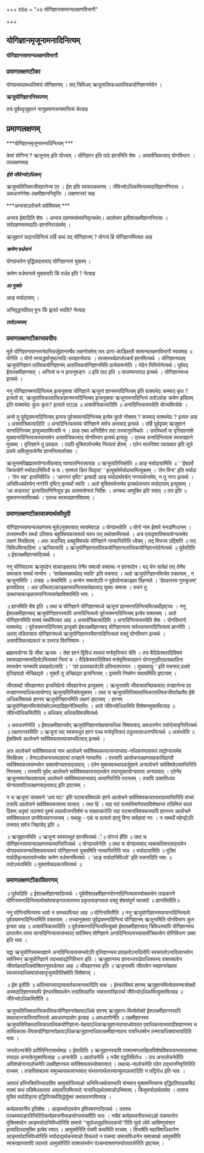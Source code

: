 +++
title = "०४ योगिज्ञानसामान्यलक्षणविभागौ"

+++


## योगिज्ञानमृजूनामनादिनित्यम्

**योगिज्ञानसामान्यलक्षणविभागौ** 

### **प्रमाणलक्षणटीका**

योगप्रभावलब्धातिशयं योगिज्ञानम् । तत् त्रिविधम् ऋजुतात्विकअतात्विकयोगिज्ञानभेदेन ।

**ऋजुयोगिज्ञाननिरूपणम्** 

तत्र पूर्ववदृजुज्ञानं नानुप्रमाणजन्यमनित्यं चेत्याह

## प्रमाणलक्षणम्

***योगिज्ञानमृजूनामनादिनित्यम् ***

केषां योगिनां ? ऋजूनाम् इति योज्यम् । योगिज्ञान इति पाठे ज्ञानमिति शेषः । असार्वत्रिकत्वाद् योगविभागः । तल्लक्षणमाह

***ईशे जीवेभ्योऽधिकम्***

ऋजुव्यतिरिक्तजीवज्ञानेभ्य एव । ईश इति स्वरूपकथनम् । जीवेभ्योऽधिकमित्यस्मदादिज्ञाननिरासः । अवधारणेनेश-लक्ष्मीज्ञाननिवृत्तिः । लक्षणान्तरं चाह

***अन्यत्राऽलोचने सर्वविषयम् ***

अन्यत्र ईशादिति शेषः । अन्यत्र ग्रहणमसंभवनिवृत्यर्थम्। आलोचन इतीशलक्ष्मीज्ञाननिरासः । सर्वग्रहणमस्मदादि-ज्ञाननिरासार्थम् ।

ऋजुज्ञानं यद्यनादिनित्यं तर्हि कथं तद् योगिज्ञानम् ? योगजं हि योगिज्ञानमित्यत आह

***क्रमेण वर्धमानं***

योगप्रभावेन वृद्धिसद्भावाद् योगिज्ञानत्वं युक्तम् ।

क्रमेण वर्धमानत्वे मुक्तावपि किं वर्धत इति ? नेत्याह

***आ मुक्तेः***

आङ् मर्यादायाम् ।

अभिवृद्धनदीवत् पुनः किं ह्वासो भवति? नेत्याह

***ततोऽव्ययम्***

### **प्रमाणलक्षणटीकाभावदीपः**

मूले योगिज्ञानावान्तरभेदभिन्नर्जुज्ञानस्यैव लक्षणोक्तेस् ततः प्रागा-काङ्क्षितौ सामान्यलक्षणविभागौ स्वयमाह ॥ योगेति ॥ योगो भगवद्धर्मानुष्ठानादि-रूपज्ञानोपायः । तत्सामर्थ्यप्राप्तोत्कर्षं ज्ञानमित्यर्थः । योगिज्ञानपदम् ऋजुयोगिज्ञानं तात्विकयोगिज्ञानम् अतात्विकयोगिज्ञानमिति प्रत्येकमन्वेति । भेदेन निमित्तेनेत्यर्थः। पूर्ववद् ईशलक्ष्मीज्ञानवत् । अनित्यं च न इत्यनुषङ्गः ॥ इति पाठ इति ॥ सप्तम्यन्तपाठ इत्यर्थः । योगिज्ञानमध्य इत्यर्थः ।

ननु योगिज्ञानमनादिनित्यम् इत्यनुक्त्वा योगिज्ञाने ऋजूनां ज्ञानमनादिनित्यम् इति वाक्यभेदः कम्मात् कृत ? इत्यतो वा, ऋजुतात्विकातात्विकज्ञानमनादिनित्यम् इत्यनुक्त्वा ऋजूनामनादिनित्यं ततोऽर्वाक् क्रमेण ह्रसितम् इति वाक्यभेदः कुतः कृतः? इत्यतो वाऽऽह ॥ असार्वत्रिकत्वादिति ॥ अनादिनित्यत्वस्येति योज्यमित्येके ।

अन्ये तु पूर्वद्वयमनादिनित्यम् इत्यत्र पूर्वत्रयमनादिनित्यम् इत्येव कुतो नोक्तम् ? कस्माद् वाक्यभेदः ? इत्यत आह ॥ असार्वत्रिकत्वादिति ॥ अनादिनित्यत्वस्य योगिज्ञाने सर्वत्र अभावाद् इत्यर्थः । तर्हि पूर्वद्वयम् ऋजुज्ञानं चानादिनित्यम् इत्युच्यतामित्यपि न । प्राक् तथा अनिर्देशेन तदा तस्यानुपस्थितेः । उपस्थितौ वा वृत्तिज्ञानांशे मुख्यानादिनित्यत्वस्याभावेन असार्वत्रिकत्वाद् योगविभाग इत्यर्थ इत्याहुः । एतच्च अनादिनित्यत्वं स्वरूपज्ञाने मुख्यम् । वृत्तिज्ञाने तु प्रवाहतः । तदपि मुक्तिपर्यन्तमेव नित्यत्वं ज्ञेयम् । एतेन मातरिश्वा व्याख्यात इति सूत्रे प्रलये अविलुप्तत्वेनैव ज्ञाननित्यत्वोक्तः ।

ऋजूनामपिब्रह्मत्वयोग्यजीवत्वाद् व्याघातनिरासायाह ॥ ऋजुव्यतिरिक्तेति ॥ आङ् मर्यादायामिति ॥ ‘ ‘ईषदर्थे क्रियायोगेे मर्यादाऽभिविधौ च यः। एतमातं ङितं विद्यात्’ ’ इत्युक्तेर्मर्यादायामित्युक्तम् । ‘तेन विना’ इति मर्यादा । ‘तेन सह’ इत्यभिविधिः । ‘आनगरं वृष्टिः’ इत्यादौ आङ् मर्यादार्थश्चेन् नगरपर्यन्तमेव, न तु नगर इत्यर्थः । अभिविध्यर्थश्चेन् नगरेपि वृष्टिर् इत्यर्थो भवति । अतो मुक्तिपर्यन्तमेव इत्यर्थलाभाय मर्यादायाम् इत्युक्तम् । ‘आ कडारात्’ इत्यादिपाणिनिसूत्र इव असमासेनायं निर्देशः । अन्यथा आमुक्ति इति स्यात् ॥ तत इति ॥ मुक्त्यनन्तरमित्यर्थः । एतच्च स्वरूपज्ञानविषयम् ।

### **प्रमाणलक्षणटीकावाक्यार्थकौमुदी**

योगिज्ञानसामान्यलक्षणस्य मूलेऽनुक्तत्वात् स्वयमेवाऽह ॥ योगप्रभावेति ॥ योगो नाम ईश्वरे मनःप्रणिधानम् । तत्सामर्थ्येन लब्धो ऽतिशयः बहुविषयकत्वरूपो यस्य तत् तथोक्तमित्यर्थः । अत्र एतादृशातिशययोग्यत्वमेव लक्षणं विवक्षितम् । अतः कदाचिद् अबहुविषयके योगिज्ञाने नाव्याप्तिरिति ध्येयम्। तद् विभज्य उद्दिशति ॥ तत् त्रिविधमित्यादिना ॥ ऋज्वित्यादि ॥ ऋजुयोगिज्ञानतात्विकयोगिज्ञानातात्विकयोगिज्ञानभेदेनेत्यर्थः ॥ पूर्ववदिति ॥ ईशलक्ष्मीज्ञानवदित्यर्थः ।

ननु योगिपदस्य ऋजुपदेन साकाङ्क्षतया तेनैव समासो वक्तव्यः न ज्ञानपदेन। यद् येन सापेक्षं तत् तेनैव समासाय समर्थं नान्येन । ‘सापेक्षमसमर्थवद् भवति’ इति वचनात् । अतो ऋजुयोगिज्ञानमित्येव वक्तव्यम् , न ऋजूनामिति । तत्राह ॥ केषामिति ॥ अन्येन समासेऽपि न पूर्वपदेनाकाङ्क्षा विहन्यते । ‘देवदत्तस्य गुरुकुलम्’ इत्यादिवत् । अत उत्थिताऽकाङ्क्षारूपनित्यसापेक्षत्वाद् युक्तः समासः । वचनं तु उत्थाप्याकाङ्क्षारूपानित्यसापेक्षविषयमिति भावः ।

॥ ज्ञानमिति शेष इति ॥ तथा च योगिज्ञाने योगिज्ञानमध्ये ऋजूनां ज्ञानमनादिनित्यमित्यर्थोद्रष्टव्यः । ननु ईशलक्ष्मीज्ञानवद् ऋजुयोगिज्ञानस्यापि अनादिनित्यत्वे पूर्वत्रयमनादिनित्यम् इत्येव वक्तव्यम् । अतो योगिज्ञानमिति वाक्यं व्यर्थमित्यत आह ॥ असार्वत्रिकत्वादिति ॥ अनादिनित्यत्वस्येति शेषः । योगविभागो वाक्यभेदः । पूर्वत्रयमनादिनित्यम् इत्युक्ते ईशलक्ष्मीज्ञानवद् योगिज्ञानस्य सर्वस्याप्यनादिनित्यत्वं प्राप्नोति । अतस् तन्निरासाय योगिज्ञानमध्ये ऋजुयोगिज्ञानस्यैवानादिनित्यत्वं वक्तुं योगविभाग इत्यर्थः । असार्वत्रिकत्वप्रकारं च उत्तरत्र विवरिष्यामः ।

ब्रह्मत्वयोग्या हि जीवा ऋजवः । तेषां ज्ञानं द्विविधं स्वरूपं मनोवृत्तिरूपं चेति । तत्र वैदिकेश्वरादिविषयं स्वरूपज्ञानमनादितोऽभिव्यक्तं नित्यं च । वैदिकेश्वरादिविषयं मनोवृत्तिरूपज्ञानं योगानुगृहीतप्रत्यक्षादिना स्वरूपेण जन्यमपि प्रवाहतोऽनादि । ‘ ‘एवं प्रलयकालेऽपि प्रतिभातपरावरः । मुख्यवायुः ’ इति वचनात् प्रलये वृत्तिप्रवाहो नोच्छिद्यते । मुक्तौ तु उच्छिद्यत इत्यनित्यम् । द्वयमपि नियमेन यथार्थमिति द्रष्टव्यम् ।

जीवशब्दो जीवज्ञानपर इत्यभिप्रेत्ये जीवज्ञानेभ्य इत्युक्तम् । ऋजूनामपि जीवत्वावच्छिन्नत्वात् तज्ज्ञानेभ्य एव तज्ज्ञानस्याधिकत्वायोगाद् ऋजुव्यतिरिक्तेत्युक्तम् । तथा च ऋजुव्यतिरिक्ततात्विकातात्विकजीवापेक्षयैव ईशे अधिकविषयकं ज्ञानम् ऋजुयोगिज्ञानमिति लक्षणं द्रष्टव्यम् । ज्ञानम् ऋजुयोगिज्ञानमित्येवोक्तेऽस्मदादिज्ञानेतिव्याप्तिः । अतो जीवेभ्योधिकमिति विशेषणमुक्तमित्याह ॥ जीवेभ्योधिकमितीति ॥ अधिकम् अधिकविषयमित्यर्थः

॥ अवधारणेनेति ॥ ईशलक्ष्मीज्ञानयोर् ऋजुयोगिज्ञानापेक्षयाप्यधिक विषयत्वाद् अवधारणेन तयोर्र्व्यावृत्तिरित्यर्थः ॥ लक्षणान्तरमिति ॥ ऋजूनां यत् स्वरूपभूतं ज्ञानं यच्च मनोवृत्तिरूपं तदुभयसाधारणमित्यर्थः ॥ असंभवेति ॥ ईशविषये आलोचने सर्वविषयत्वस्यासम्भवित्वाद् इत्यर्थः ।

अत्र आलोचने सर्वविषयकत्वं नाम आलोचने सर्वविषयकत्वात्यन्ताभावा-नधिकरणत्वरूपं तद्योग्यत्वमेव विवक्षितम् । तेनाऽलोचनाभावदशायां तज्ज्ञाने नाव्याप्तिः । तस्यापि आलोचनलक्षणसहकारिप्राप्तौ सर्वविषयकत्वसम्भवेन उक्तयोग्यतासद्भावात् । एतेन मुक्त्यवस्थापन्नर्जुज्ञाने अनालोचने सर्वविषयेऽव्याप्तिरिति निरस्तम् । तस्यापि पूर्वम् आलोचने सर्वविषयकत्वसद्भावेन तदाप्युक्तयोग्यताया अनपायात्
। एतेनैव ऋजूनामपरोक्षदशायाम् आलोचने सर्वविषयत्वाभावाद् अव्याप्तिरिति परास्तम् । तत्रापि उक्तविधया योग्यताघटितलक्षणसद्भावाद् इति द्रष्टव्यम् ।

न च ऋजूनां जायमाने ‘अयं घटः’ इति घटमात्रविषयके ज्ञाने आलोचने सर्वविषयकत्वाभावादव्याप्तिरिति वाच्यं तत्रापि आलोचने सर्वविषयकत्वस्य सत्वात् । तथा हि । यदा घटं पलपरिमाणेयत्ताविशेषवन्तं तन्निमित्तं कालं दिशम् अदृष्टं तदाश्रयं पुरुषं तत्प्रयोजनविशेषं च साक्षात्करोति तदा घटमात्रविषयकस्यापि ज्ञानस्य आलोचने सर्वविषयकता प्राप्तैवेत्यवगन्तव्यम् । यथाहुः - एकं च तत्वतो ज्ञातुं विना सर्वज्ञतां नरः । न समर्थो महेन्द्रोऽपि तस्मात् सर्वत्र जिज्ञसेद् इति ॥

॥ ऋजुज्ञानमिति ॥ ऋजूनां स्वरूपभूतं ज्ञानमित्यर्थः े॥ योगजं हीति ॥ तथा च योगिज्ञानसामान्यलक्षणस्याव्याप्तिरित्यर्थः ॥ योगप्रभावेनेति ॥ तथा च योगप्रभावाद् व्यक्त्यतिशयसद्भावेन योगप्रभावजन्यातिशयवत्वरूपं योगिज्ञानत्वं युक्तमिति नाव्याप्तिरिति भावः ॥ मर्यादायामिति ॥ मुक्तिं मर्यादीकृत्यतत्पर्यन्तमेव क्रमेण वर्धमानमित्यर्थः । ‘आङ् मर्यादाभिविध्यो’ इति वचनादिति भावः ॥ ततोऽव्ययमिति ॥ मुक्तावेकप्रकारमित्यर्थः ॥

### **प्रमाणलक्षणटीकाविवरणम्**

॥ पूर्ववदिति ॥ ईशलक्ष्मीज्ञानवदित्यर्थः । पूर्वमीशलक्ष्मीज्ञानयोरनादिनित्यत्वस्योक्तत्वेन तत्प्रकरणे योगिनामनादिनित्यत्वोक्तेरसङ्गतत्वात्तस्य प्रकृतसङ्गतत्वं वक्तुं शेषसंपूर्णं व्याचष्टे ॥ ज्ञानमितीति॥

ननु योगिनामित्यस्य भावो न सम्भवतीत्यत आह ॥ योगिनामितीति ॥ ननु ऋजुयोगीज्ञानस्याप्यनादिनित्यत्वे पृर्वत्रयमनादिनित्यमिति वक्तव्यम् । तच्चानुक्तवा पूर्वद्वयमनादिनित्यं योगिज्ञानम् ऋजूनामिति योगविभागः कुत इत्यत आह ॥ असार्वत्रिकत्वादिति ॥ पूर्वत्रयमनादिनित्यमित्युक्ते ईशलक्ष्मीज्ञानवत् त्रिविधस्यापि योगिज्ञानस्य प्राप्तत्वेन तस्य चानादिनित्यत्वासंभवात् सर्वस्मिन् योगिज्ञाने अनादिनित्यत्वस्यासार्वत्रिकत्वेन योगिविभाग उक्त इति भावः ।

यद्वा ऋजुयोगिस्वरूपज्ञाने अनादिनित्यत्वसम्भवेऽपि वृत्तिज्ञानस्य प्रवाहतोऽनादित्वेपि स्वरूपतोऽनादित्वाभावेन सर्वस्मिन् ऋजुयोगिज्ञाने तदभावाद्योगिविभाग इति । ऋजुज्ञानस्य ज्ञानान्तरादेवाधिक्यस्य वक्तव्यत्वेन जीवापेक्षयाधिक्योक्तिरनुपपन्नेत्यत आह ॥ जीवज्ञानस्य इति ॥ ऋजृनामपि जीवत्वेन स्वज्ञानापेक्षया स्वस्वस्याधिक्यासंभवादृजुव्यतिरिक्तेति विशेषणम् ।

॥ ईश इतीति ॥ अतिव्याप्त्याद्यव्यावर्तकत्वाभावादिति भावः । ईश्चरविषयं ज्ञानम् ऋजुज्ञानमित्येतावन्मात्रोक्तौ अस्मदादिज्ञानस्यापि ईश्चरविषयत्वेन तत्रातिव्याप्तिः स्यात्तत्परिहारार्थं जीवेभ्योऽधिकमित्युक्तमित्याह ॥ जीवेभ्योऽधिकमितीति ॥

ऋजुव्यतिरिक्ततात्विकात्विकयोगिज्ञानापेक्षयाऽधिकं ज्ञानम् ऋजुज्ञान-मित्येवोक्ते ईशलक्ष्मीज्ञानस्यापि तथात्वात्तत्रातिव्याप्तिरतो अवधारणप्रयोग इत्याह ॥ अवधारणेनेति ॥ लक्ष्मीज्ञानस्य ऋजुव्यतिरिक्ततात्विकातात्विकयोगिज्ञाना-पेक्षयाऽधिकऋजुज्ञानादप्याधवेयतत एवाधिकत्वाभावादीशज्ञानस्य च तात्विकाता-त्विकयोगिज्ञानापेक्षयाऽधिकऋजुज्ञानाधिकलक्ष्मीज्ञानादप्य यत्रत्त्धिक्येन तन्मात्राधिक्याभावादिति भावः ।

जगतोऽन्यत्रेति प्रतीतिनिरासार्थमाह ॥ ईशादिति ॥ ऋजुज्ञानस्यापि परमात्मगताखिलविशेषविषयत्वाभावादसंभवः स्यादत अन्यत्रेत्युक्तमित्याह ॥ अन्यत्रेति ॥ आलोचनेति ॥ नचैवं पद्धतिविरोधः । तत्र अनालोचनेपीति अपिशब्देनानालोचनेपि लक्ष्मीज्ञानस्य सर्वविषयत्वस्योक्तत्वात् । तथाचा-नालोचनेति पदेन तद्भाननिवृत्तिरिति वाच्यम् । तत्रापिशब्दस्य समुच्चायकत्वाभावात् संभावनार्थत्वस्याप्युपपन्नत्वादिति न तद्विरोध इति भावः ।

आवालं हरिभक्तिरित्यादाविव आमुक्तेरित्याङो अभिविध्यर्थत्वस्यापि संभवान् मुक्तमभिव्याप्य वृद्धिप्रतिपादकमिदं वाक्यं कथं तन्निषेधकतया अवतारितमित्यतो नात्राभिद्यर्थत्वमाङोऽभिमतम् । किंतुमर्यादार्थत्वमेव । ततश्च मुक्तिं मर्यादीकृत्य वृद्धिरित्यर्थसिद्धेर्युक्तं तथावतरणमित्याह ।

कर्मप्रवचानीय इतिशेषः । आङ्मर्यादावचेन इतिस्मरणादित्यर्थः । ततश्च पञ्चम्यपाङ्परिभिरितिकर्मप्रवचनीयाङ्योगात्पंचमीति भावः । नचैवं कर्मप्रवचनीयस्याऽङो पंचम्यन्तेन मुक्तिशब्देन आङ्मर्यादाभिविध्योरिति समासे ‘‘सुपोधातुप्रतिपादकयो’’रिति सुपो लोपे आविष्णुसंसार इत्यादिलदामुक्ति इत्येव स्यात् । आमुक्तेरिति पंचमी कथमिति वाच्यम् । विभाषेति महाविषाधिकारेण आङ्मर्यादाभिविध्योरिति मर्यादाद्यर्थकस्याङो विकल्पो न पंचम्या समासविधानेन समासपक्षे आमुक्तीति स्वरूपप्राप्तावपि तदभावे आमुक्तेरिति वाक्यसंभवेन पंञ्चम्याश्रयणस्योपपपत्तेरिति द्रष्टव्यम् ।

